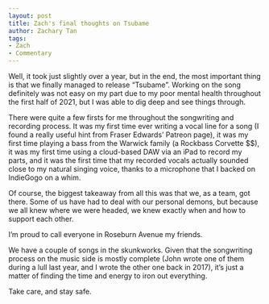 ```yaml
---
layout: post
title: Zach's final thoughts on Tsubame
author: Zachary Tan
tags:
- Zach
- Commentary
---
```


Well, it took just slightly over a year, but in the end, the most important thing is that we finally managed to release “Tsubame”. Working on the song definitely was not easy on my part due to my poor mental health throughout the first half of 2021, but I was able to dig deep and see things through.

There were quite a few firsts for me throughout the songwriting and recording process. It was my first time ever writing a vocal line for a song (I found a really useful hint from Fraser Edwards’ Patreon page), it was my first time playing a bass from the Warwick family (a Rockbass Corvette $$), it was my first time using a cloud-based DAW via an iPad to record my parts, and it was the first time that my recorded vocals actually sounded close to my natural singing voice, thanks to a microphone that I backed on IndieGogo on a whim.

Of course, the biggest takeaway from all this was that we, as a team, got there. Some of us have had to deal with our personal demons, but because we all knew where we were headed, we knew exactly when and how to support each other.

I’m proud to call everyone in Roseburn Avenue my friends.

We have a couple of songs in the skunkworks. Given that the songwriting process on the music side is mostly complete (John wrote one of them during a lull last year, and I wrote the other one back in 2017), it’s just a matter of finding the time and energy to iron out everything.

Take care, and stay safe.
